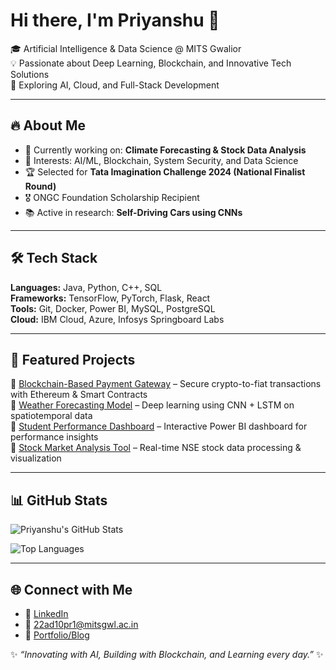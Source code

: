 # Hi there, I'm Priyanshu 👋  

🎓 Artificial Intelligence & Data Science @ MITS Gwalior  
💡 Passionate about Deep Learning, Blockchain, and Innovative Tech Solutions  
🚀 Exploring AI, Cloud, and Full-Stack Development  

---

## 🔥 About Me  
- 🌱 Currently working on: **Climate Forecasting & Stock Data Analysis**  
- 🧠 Interests: AI/ML, Blockchain, System Security, and Data Science  
- 🏆 Selected for **Tata Imagination Challenge 2024 (National Finalist Round)**  
- 🎖 ONGC Foundation Scholarship Recipient  
- 📚 Active in research: **Self-Driving Cars using CNNs**  

---

## 🛠️ Tech Stack  
**Languages:** Java, Python, C++, SQL  
**Frameworks:** TensorFlow, PyTorch, Flask, React  
**Tools:** Git, Docker, Power BI, MySQL, PostgreSQL  
**Cloud:** IBM Cloud, Azure, Infosys Springboard Labs  

---

## 📌 Featured Projects  
🔹 [Blockchain-Based Payment Gateway](#) – Secure crypto-to-fiat transactions with Ethereum & Smart Contracts  
🔹 [Weather Forecasting Model](#) – Deep learning using CNN + LSTM on spatiotemporal data  
🔹 [Student Performance Dashboard](#) – Interactive Power BI dashboard for performance insights  
🔹 [Stock Market Analysis Tool](#) – Real-time NSE stock data processing & visualization  

---

## 📊 GitHub Stats  
![Priyanshu's GitHub Stats](https://github-readme-stats.vercel.app/api?username=PriyanshuChouhan&show_icons=true&theme=radical)  

![Top Languages](https://github-readme-stats.vercel.app/api/top-langs/?username=PriyanshuChouhan&layout=compact&theme=radical)  

---

## 🌐 Connect with Me  
- 💼 [LinkedIn](https://www.linkedin.com/in/priyanshu-chouhan)  
- 📧 22ad10pr1@mitsgwl.ac.in  
- 📝 [Portfolio/Blog](#)  

✨ *“Innovating with AI, Building with Blockchain, and Learning every day.”* ✨  
